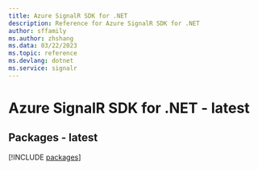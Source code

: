```yaml
---
title: Azure SignalR SDK for .NET
description: Reference for Azure SignalR SDK for .NET
author: sffamily
ms.author: zhshang
ms.data: 03/22/2023
ms.topic: reference
ms.devlang: dotnet
ms.service: signalr
---
```

# Azure SignalR SDK for .NET - latest
## Packages - latest
[!INCLUDE [packages](signalr-index.md)]